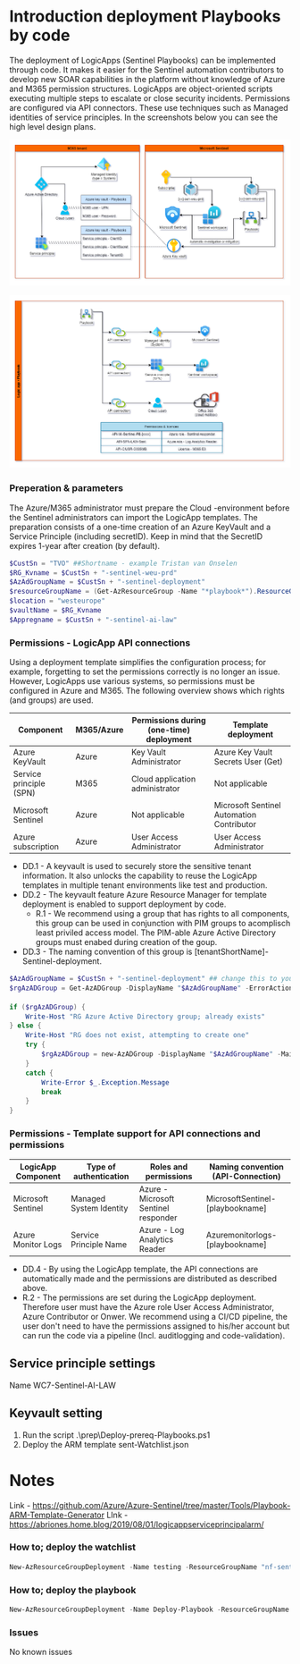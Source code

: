 # Introduction deployment Playbooks by code

The deployment of LogicApps (Sentinel Playbooks) can be implemented through code. It makes it easier for the Sentinel automation contributors to develop new SOAR capabilities in the platform without knowledge of Azure and M365 permission structures. LogicApps are object-oriented scripts executing multiple steps to escalate or close security incidents. Permissions are configured via API connectors. These use techniques such as Managed identities of service principles. In the screenshots below you can see the high level design plans. 


![alt-text](./scr/HLD/HLD-Playbook.png "High level overview playbooks in Sentinel")


![alt-text](./scr/HLD/HLD-Playbook-detailed-API.png "Detailed overview playbooks")


### Preperation & parameters

The Azure/M365 administrator must prepare the Cloud -environment before the Sentinel administrators can import the LogicApp templates. The preparation consists of a one-time creation of an Azure KeyVault and a Service Principle (including secretID). Keep in mind that the SecretID expires 1-year after creation (by default).

``` PowerShell
$CustSn = "TVO" ##Shortname - example Tristan van Onselen
$RG_Kvname = $CustSn + "-sentinel-weu-prd"
$AzAdGroupName = $CustSn + "-sentinel-deployment"
$resourceGroupName = (Get-AzResourceGroup -Name "*playbook*").ResourceGroupName
$location = "westeurope"
$vaultName = $RG_Kvname
$Appregname = $CustSn + "-sentinel-ai-law"
``` 

### Permissions - LogicApp API connections
Using a deployment template simplifies the configuration process; for example, forgetting to set the permissions correctly is no longer an issue. However, LogicApps use various systems, so permissions must be configured in Azure and M365. The following overview shows which rights (and groups) are used.

| Component                 | M365/Azure    |  Permissions during (one-time) deployment     | Template deployment                       |
| ---                       | ---           | ---                                           | ---                                       |
| Azure KeyVault            | Azure         | Key Vault Administrator                       | Azure Key Vault Secrets User (Get)        |
| Service principle (SPN)   | M365          | Cloud application administrator               | Not applicable                            |
| Microsoft Sentinel        | Azure         | Not applicable                                | Microsoft Sentinel Automation Contributor |
| Azure subscription        | Azure         | User Access Administrator                     | User Access Administrator                 |


* DD.1 - A keyvault is used to securely store the sensitive tenant information. It also unlocks the capability to reuse the LogicApp templates in multiple tenant environments like test and production. 
* DD.2 - The keyvault feature Azure Resource Manager for template deployment is enabled to support deployment by code.
    - R.1 - We recommend using a group that has rights to all components, this group can be used in conjunction with PIM groups to acomplisch least priviled access model. The PIM-able Azure Active Directory groups must enabed during creation of the goup. 
* DD.3 - The naming convention of this group is [tenantShortName]-Sentinel-deployment.

```PowerShell 
$AzAdGroupName = $CustSn + "-sentinel-deployment" ## change this to your preffered naming convention
$rgAzADGroup = Get-AzADGroup -DisplayName "$AzAdGroupName" -ErrorAction SilentlyContinue

if ($rgAzADGroup) {
    Write-Host "RG Azure Active Directory group; already exists"
} else {
    Write-Host "RG does not exist, attempting to create one"
    try {
        $rgAzADGroup = new-AzADGroup -DisplayName "$AzAdGroupName" -MailNickName "$AzAdGroupName" -Description "Assign permissions to members to deploy Playbooks" -ErrorAction Stop
    }
    catch {
        Write-Error $_.Exception.Message
        break
    }
}
```


### Permissions - Template support for API connections and permissions


| LogicApp Component    | Type of authentication    | Roles and permissions                 | Naming convention (API-Connection)    | 
| ---                   | ---                       | ---                                   | ---                                   |
| Microsoft Sentinel    | Managed System Identity   | Azure - Microsoft Sentinel responder  | MicrosoftSentinel-[playbookname]      |
| Azure Monitor Logs    | Service Principle Name    | Azure - Log Analytics Reader          | Azuremonitorlogs-[playbookname]       |

* DD.4 - By using the LogicApp template, the API connections are automatically made and the permissions are distributed as described above. 
* R.2 - The permissions are set during the LogicApp deployment. Therefore user must have the Azure role User Access Administrator, Azure Contributor or Onwer. We recommend using a CI/CD pipeline, the user don't need to have the permissions assigned to his/her account but can run the code via a pipeline (Incl. auditlogging and code-validation). 

## Service principle settings
Name WC7-Sentinel-AI-LAW

## Keyvault setting





1. Run the script .\prep\Deploy-prereq-Playbooks.ps1
2. Deploy the ARM template sent-Watchlist.json



# Notes

Link - https://github.com/Azure/Azure-Sentinel/tree/master/Tools/Playbook-ARM-Template-Generator
LInk - https://abriones.home.blog/2019/08/01/logicappserviceprincipalarm/

### How to; deploy the watchlist

```PowerShell
New-AzResourceGroupDeployment -Name testing -ResourceGroupName "nf-sentinel-weu-prd" -TemplateFile .\Prep\Sent-Watchlist.json -WorkspaceName "nf-Tristan-sent-weu-prd"
```

### How to; deploy the playbook

```PowerShell
New-AzResourceGroupDeployment -Name Deploy-Playbook -ResourceGroupName "nf-sentinel-weu-prd" -TemplateFile .\playbook\ai-sentinel-bypass-conditional-access-rule-in-Azure-AD\azuredeploy.json
```

### Issues

No known issues
